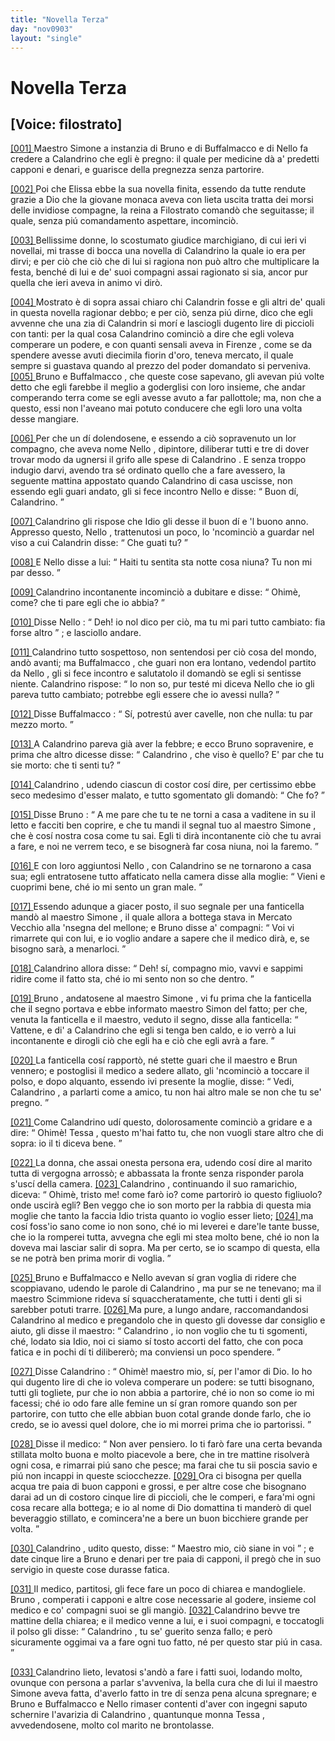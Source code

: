```yaml
---
title: "Novella Terza"
day: "nov0903"
layout: "single"
---
```

<div id="nov0903" type="novella" who="filostrato">
 <h1>
  Novella Terza
 </h1>
 <p>
  <h2>
   [Voice: filostrato]
  </h2>
 </p>
 <argument>
  <p>
   <a href="{{ site.baseurl }}enDecameron/nov0903#p09030001" id="p09030001">
    [001]
   </a>
   <name persref="simone" type="person">
    Maestro Simone
   </name>
   a instanzia di
   <name persref="bruno" type="person">
    Bruno
   </name>
   e di
   <name persref="buffalmacco" type="person">
    Buffalmacco
   </name>
   e di
   <name persref="nellodidino" type="person">
    Nello
   </name>
   fa credere a
   <name persref="calandrino" type="person">
    Calandrino
   </name>
   che egli &egrave; pregno: il quale per medicine d&agrave; a' predetti capponi e denari, e guarisce della pregnezza senza partorire.
  </p>
 </argument>
 <div3 type="commentary" who="author">
  <p>
   <a href="{{ site.baseurl }}enDecameron/nov0903#p09030002" id="p09030002">
    [002]
   </a>
   Poi che
   <name persref="elissa" type="person">
    Elissa
   </name>
   ebbe la sua novella finita, essendo da tutte rendute grazie a Dio che la giovane monaca aveva con lieta uscita tratta dei morsi delle invidiose compagne,
   <name persref="emilia" type="person">
    la reina
   </name>
   a
   <name persref="filostrato" type="person">
    Filostrato
   </name>
   comand&ograve; che seguitasse; il quale, senza pi&uacute; comandamento aspettare, incominci&ograve;.
  </p>
 </div3>
 <div3 type="commentary" who="filostrato">
  <p>
   <a href="{{ site.baseurl }}enDecameron/nov0903#p09030003" id="p09030003">
    [003]
   </a>
   Bellissime donne, lo scostumato giudice marchigiano, di cui ieri vi novellai, mi trasse di bocca una novella di
   <name persref="calandrino" type="person">
    Calandrino
   </name>
   la quale io era per dirvi; e per ci&ograve; che ci&ograve; che di lui si ragiona non pu&ograve; altro che multiplicare la festa, bench&eacute; di lui e de' suoi compagni assai ragionato si sia, ancor pur quella che ieri aveva in animo vi dir&ograve;.
  </p>
 </div3>
 <p>
  <a href="{{ site.baseurl }}enDecameron/nov0903#p09030004" id="p09030004">
   [004]
  </a>
  Mostrato &egrave; di sopra assai chiaro chi
  <name persref="calandrino" type="person">
   Calandrin
  </name>
  fosse e gli altri de' quali in questa novella ragionar debbo; e per ci&ograve;, senza pi&uacute; dirne, dico che egli avvenne che una zia di
  <name persref="calandrino" type="person">
   Calandrin
  </name>
  si mor&iacute; e lasciogli dugento lire di piccioli con tanti: per la qual cosa
  <name persref="calandrino" type="person">
   Calandrino
  </name>
  cominci&ograve; a dire che egli voleva comperare un podere, e con quanti sensali aveva in
  <name placeref="firenze" type="place">
   Firenze
  </name>
  , come se da spendere avesse avuti diecimila fiorin d'oro, teneva mercato, il quale sempre si guastava quando al prezzo del poder domandato si perveniva.
  <a href="{{ site.baseurl }}enDecameron/nov0903#p09030005" id="p09030005">
   [005]
  </a>
  <name persref="bruno" type="person">
   Bruno
  </name>
  e
  <name persref="buffalmacco" type="person">
   Buffalmacco
  </name>
  , che queste cose sapevano, gli avevan pi&uacute; volte detto che egli farebbe il meglio a goderglisi con loro insieme, che andar comperando terra come se egli avesse avuto a far pallottole; ma, non che a questo, essi non l'aveano mai potuto conducere che egli loro una volta desse mangiare.
 </p>
 <p>
  <a href="{{ site.baseurl }}enDecameron/nov0903#p09030006" id="p09030006">
   [006]
  </a>
  Per che un d&iacute; dolendosene, e essendo a ci&ograve; sopravenuto un lor compagno, che aveva nome
  <name persref="nellodidino" type="person">
   Nello
  </name>
  , dipintore, diliberar tutti e tre di dover trovar modo da ugnersi il grifo alle spese di
  <name persref="calandrino" type="person">
   Calandrino
  </name>
  . E senza troppo indugio darvi, avendo tra s&eacute; ordinato quello che a fare avessero, la seguente mattina appostato quando
  <name persref="calandrino" type="person">
   Calandrino
  </name>
  di casa uscisse, non essendo egli guari andato, gli si fece incontro
  <name persref="nellodidino" type="person">
   Nello
  </name>
  e disse:
  <q direct="unspecified" who="nellodidino">
   Buon d&iacute;,
   <name persref="calandrino" type="person">
    Calandrino.
   </name>
  </q>
 </p>
 <p>
  <a href="{{ site.baseurl }}enDecameron/nov0903#p09030007" id="p09030007">
   [007]
  </a>
  <name persref="calandrino" type="person">
   Calandrino
  </name>
  gli rispose che Idio gli desse il buon d&iacute; e 'l buono anno. Appresso questo,
  <name persref="nellodidino" type="person">
   Nello
  </name>
  , trattenutosi un poco, lo 'ncominci&ograve; a guardar nel viso a cui
  <name persref="calandrino" type="person">
   Calandrin
  </name>
  disse:
  <q direct="unspecified" who="calandrino">
   Che guati tu?
  </q>
 </p>
 <p>
  <a href="{{ site.baseurl }}enDecameron/nov0903#p09030008" id="p09030008">
   [008]
  </a>
  E
  <name persref="nellodidino" type="person">
   Nello
  </name>
  disse a lui:
  <q direct="unspecified" who="nellodidino">
   Haiti tu sentita sta notte cosa niuna? Tu non mi par desso.
  </q>
 </p>
 <p>
  <a href="{{ site.baseurl }}enDecameron/nov0903#p09030009" id="p09030009">
   [009]
  </a>
  <name persref="calandrino" type="person">
   Calandrino
  </name>
  incontanente incominci&ograve; a dubitare e disse:
  <q direct="unspecified" who="calandrino">
   Ohim&egrave;, come? che ti pare egli che io abbia?
  </q>
 </p>
 <p>
  <a href="{{ site.baseurl }}enDecameron/nov0903#p09030010" id="p09030010">
   [010]
  </a>
  Disse
  <name persref="nellodidino" type="person">
   Nello
  </name>
  :
  <q direct="unspecified" who="nellodidino">
   Deh! io nol dico per ci&ograve;, ma tu mi pari tutto cambiato: fia forse altro
  </q>
  ; e lasciollo andare.
 </p>
 <p>
  <a href="{{ site.baseurl }}enDecameron/nov0903#p09030011" id="p09030011">
   [011]
  </a>
  <name persref="calandrino" type="person">
   Calandrino
  </name>
  tutto sospettoso, non sentendosi per ci&ograve; cosa del mondo, and&ograve; avanti; ma
  <name persref="buffalmacco" type="person">
   Buffalmacco
  </name>
  , che guari non era lontano, vedendol partito da
  <name persref="nellodidino" type="person">
   Nello
  </name>
  , gli si fece incontro e salutatolo il domand&ograve; se egli si sentisse niente.
  <name persref="calandrino" type="person">
   Calandrino
  </name>
  rispose:
  <q direct="unspecified" who="calandrino">
   Io non so, pur test&eacute; mi diceva
   <name persref="nellodidino" type="person">
    Nello
   </name>
   che io gli pareva tutto cambiato; potrebbe egli essere che io avessi nulla?
  </q>
 </p>
 <p>
  <a href="{{ site.baseurl }}enDecameron/nov0903#p09030012" id="p09030012">
   [012]
  </a>
  Disse
  <name persref="buffalmacco" type="person">
   Buffalmacco
  </name>
  :
  <q direct="unspecified" who="buffalmacco">
   S&iacute;, potrest&uacute; aver cavelle, non che nulla: tu par mezzo morto.
  </q>
 </p>
 <p>
  <a href="{{ site.baseurl }}enDecameron/nov0903#p09030013" id="p09030013">
   [013]
  </a>
  A
  <name persref="calandrino" type="person">
   Calandrino
  </name>
  pareva gi&agrave; aver la febbre; e ecco
  <name persref="bruno" type="person">
   Bruno
  </name>
  sopravenire, e prima che altro dicesse disse:
  <q direct="unspecified" who="bruno">
   <name persref="calandrino" type="person">
    Calandrino
   </name>
   , che viso &egrave; quello? E' par che tu sie morto: che ti senti tu?
  </q>
 </p>
 <p>
  <a href="{{ site.baseurl }}enDecameron/nov0903#p09030014" id="p09030014">
   [014]
  </a>
  <name persref="calandrino" type="person">
   Calandrino
  </name>
  , udendo ciascun di costor cos&iacute; dire, per certissimo ebbe seco medesimo d'esser malato, e tutto sgomentato gli domand&ograve;:
  <q direct="unspecified" who="calandrino">
   Che fo?
  </q>
 </p>
 <p>
  <a href="{{ site.baseurl }}enDecameron/nov0903#p09030015" id="p09030015">
   [015]
  </a>
  Disse
  <name persref="bruno" type="person">
   Bruno
  </name>
  :
  <q direct="unspecified" who="bruno">
   A me pare che tu te ne torni a casa a vaditene in su il letto e facciti ben coprire, e che tu mandi il segnal tuo al
   <name persref="simone" type="person">
    maestro Simone
   </name>
   , che &egrave; cos&iacute; nostra cosa come tu sai. Egli ti dir&agrave; incontanente ci&ograve; che tu avrai a fare, e noi ne verrem teco, e se bisogner&agrave; far cosa niuna, noi la faremo.
  </q>
 </p>
 <p>
  <a href="{{ site.baseurl }}enDecameron/nov0903#p09030016" id="p09030016">
   [016]
  </a>
  E con loro aggiuntosi
  <name persref="nellodidino" type="person">
   Nello
  </name>
  , con
  <name persref="calandrino" type="person">
   Calandrino
  </name>
  se ne tornarono a casa sua; egli entratosene tutto affaticato nella camera disse alla moglie:
  <q direct="unspecified" who="calandrino">
   Vieni e cuoprimi bene, ch&eacute; io mi sento un gran male.
  </q>
 </p>
 <p>
  <a href="{{ site.baseurl }}enDecameron/nov0903#p09030017" id="p09030017">
   [017]
  </a>
  Essendo adunque a giacer posto, il suo segnale per una fanticella mand&ograve; al
  <name persref="simone" type="person">
   maestro Simone
  </name>
  , il quale allora a bottega stava in
  <name placeref="viacocomero" type="place">
   Mercato Vecchio
  </name>
  alla 'nsegna del mellone; e
  <name persref="bruno" type="person">
   Bruno
  </name>
  disse a' compagni:
  <q direct="unspecified" who="bruno">
   Voi vi rimarrete qui con lui, e io voglio andare a sapere che il medico dir&agrave;, e, se bisogno sar&agrave;, a menarloci.
  </q>
 </p>
 <p>
  <a href="{{ site.baseurl }}enDecameron/nov0903#p09030018" id="p09030018">
   [018]
  </a>
  <name persref="calandrino" type="person">
   Calandrino
  </name>
  allora disse:
  <q direct="unspecified" who="calandrino">
   Deh! s&iacute;, compagno mio, vavvi e sappimi ridire come il fatto sta, ch&eacute; io mi sento non so che dentro.
  </q>
 </p>
 <p>
  <a href="{{ site.baseurl }}enDecameron/nov0903#p09030019" id="p09030019">
   [019]
  </a>
  <name persref="bruno" type="person">
   Bruno
  </name>
  , andatosene al
  <name persref="simone" type="person">
   maestro Simone
  </name>
  , vi fu prima che la fanticella che il segno portava e ebbe informato
  <name persref="simone" type="person">
   maestro Simon
  </name>
  del fatto; per che, venuta la fanticella e il maestro, veduto il segno, disse alla fanticella:
  <q direct="unspecified">
   Vattene, e di' a
   <name persref="calandrino" type="person">
    Calandrino
   </name>
   che egli si tenga ben caldo, e io verr&ograve; a lui incontanente e dirogli ci&ograve; che egli ha e ci&ograve; che egli avr&agrave; a fare.
  </q>
 </p>
 <p>
  <a href="{{ site.baseurl }}enDecameron/nov0903#p09030020" id="p09030020">
   [020]
  </a>
  La fanticella cos&iacute; rapport&ograve;, n&eacute; stette guari che il maestro e
  <name persref="bruno" type="person">
   Brun
  </name>
  vennero; e postoglisi il medico a sedere allato, gli 'ncominci&ograve; a toccare il polso, e dopo alquanto, essendo ivi presente la moglie, disse:
  <q direct="unspecified" who="simone">
   Vedi,
   <name persref="calandrino" type="person">
    Calandrino
   </name>
   , a parlarti come a amico, tu non hai altro male se non che tu se' pregno.
  </q>
 </p>
 <p>
  <a href="{{ site.baseurl }}enDecameron/nov0903#p09030021" id="p09030021">
   [021]
  </a>
  Come
  <name persref="calandrino" type="person">
   Calandrino
  </name>
  ud&iacute; questo, dolorosamente cominci&ograve; a gridare e a dire:
  <q direct="unspecified" who="calandrino">
   Ohim&egrave;!
   <name persref="tessa" type="person">
    Tessa
   </name>
   , questo m'hai fatto tu, che non vuogli stare altro che di sopra: io il ti diceva bene.
  </q>
 </p>
 <p>
  <a href="{{ site.baseurl }}enDecameron/nov0903#p09030022" id="p09030022">
   [022]
  </a>
  La donna, che assai onesta persona era, udendo cos&iacute; dire al marito tutta di vergogna arross&ograve;; e abbassata la fronte senza risponder parola s'usc&iacute; della camera.
  <a href="{{ site.baseurl }}enDecameron/nov0903#p09030023" id="p09030023">
   [023]
  </a>
  <name persref="calandrino" type="person">
   Calandrino
  </name>
  , continuando il suo ramarichio, diceva:
  <q direct="unspecified" who="calandrino">
   Ohim&egrave;, tristo me! come far&ograve; io? come partorir&ograve; io questo figliuolo? onde uscir&agrave; egli? Ben veggo che io son morto per la rabbia di questa mia moglie che tanto la faccia Idio trista quanto io voglio esser lieto;
   <a href="{{ site.baseurl }}enDecameron/nov0903#p09030024" id="p09030024">
    [024]
   </a>
   ma cos&iacute; foss'io sano come io non sono, ch&eacute; io mi leverei e dare'le tante busse, che io la romperei tutta, avvegna che egli mi stea molto bene, ch&eacute; io non la doveva mai lasciar salir di sopra. Ma per certo, se io scampo di questa, ella se ne potr&agrave; ben prima morir di voglia.
  </q>
 </p>
 <p>
  <a href="{{ site.baseurl }}enDecameron/nov0903#p09030025" id="p09030025">
   [025]
  </a>
  <name persref="bruno" type="person">
   Bruno
  </name>
  e
  <name persref="buffalmacco" type="person">
   Buffalmacco
  </name>
  e
  <name persref="nellodidino" type="person">
   Nello
  </name>
  avevan s&iacute; gran voglia di ridere che scoppiavano, udendo le parole di
  <name persref="calandrino" type="person">
   Calandrino
  </name>
  , ma pur se ne tenevano; ma il
  <name persref="simone" type="person">
   maestro Scimmione
  </name>
  rideva s&iacute; squaccheratamente, che tutti i denti gli si sarebber potuti trarre.
  <a href="{{ site.baseurl }}enDecameron/nov0903#p09030026" id="p09030026">
   [026]
  </a>
  Ma pure, a lungo andare, raccomandandosi
  <name persref="calandrino" type="person">
   Calandrino
  </name>
  al medico e pregandolo che in questo gli dovesse dar consiglio e aiuto, gli disse il maestro:
  <q direct="unspecified" who="simone">
   <name persref="calandrino" type="person">
    Calandrino
   </name>
   , io non voglio che tu ti sgomenti, ch&eacute;, lodato sia Idio, noi ci siamo s&iacute; tosto accorti del fatto, che con poca fatica e in pochi d&iacute; ti diliberer&ograve;; ma conviensi un poco spendere.
  </q>
 </p>
 <p>
  <a href="{{ site.baseurl }}enDecameron/nov0903#p09030027" id="p09030027">
   [027]
  </a>
  Disse
  <name persref="calandrino" type="person">
   Calandrino
  </name>
  :
  <q direct="unspecified" who="calandrino">
   Ohim&egrave;! maestro mio, s&iacute;, per l'amor di Dio. Io ho qui dugento lire di che io voleva comperare un podere: se tutti bisognano, tutti gli togliete, pur che io non abbia a partorire, ch&eacute; io non so come io mi facessi; ch&eacute; io odo fare alle femine un s&iacute; gran romore quando son per partorire, con tutto che elle abbian buon cotal grande donde farlo, che io credo, se io avessi quel dolore, che io mi morrei prima che io partorissi.
  </q>
 </p>
 <p>
  <a href="{{ site.baseurl }}enDecameron/nov0903#p09030028" id="p09030028">
   [028]
  </a>
  Disse il medico:
  <q direct="unspecified" who="simone">
   Non aver pensiero. Io ti far&ograve; fare una certa bevanda stillata molto buona e molto piacevole a bere, che in tre mattine risolver&agrave; ogni cosa, e rimarrai pi&uacute; sano che pesce; ma farai che tu sii poscia savio e pi&uacute; non incappi in queste sciocchezze.
   <a href="{{ site.baseurl }}enDecameron/nov0903#p09030029" id="p09030029">
    [029]
   </a>
   Ora ci bisogna per quella acqua tre paia di buon capponi e grossi, e per altre cose che bisognano darai ad un di costoro cinque lire di piccioli, che le comperi, e fara'mi ogni cosa recare alla bottega; e io al nome di Dio domattina ti mander&ograve; di quel beveraggio stillato, e comincera'ne a bere un buon bicchiere grande per volta.
  </q>
 </p>
 <p>
  <a href="{{ site.baseurl }}enDecameron/nov0903#p09030030" id="p09030030">
   [030]
  </a>
  <name persref="calandrino" type="person">
   Calandrino
  </name>
  , udito questo, disse:
  <q direct="unspecified" who="calandrino">
   Maestro mio, ci&ograve; siane in voi
  </q>
  ; e date cinque lire a
  <name persref="bruno" type="person">
   Bruno
  </name>
  e denari per tre paia di capponi, il preg&ograve; che in suo servigio in queste cose durasse fatica.
 </p>
 <p>
  <a href="{{ site.baseurl }}enDecameron/nov0903#p09030031" id="p09030031">
   [031]
  </a>
  Il medico, partitosi, gli fece fare un poco di chiarea e mandogliele.
  <name persref="bruno" type="person">
   Bruno
  </name>
  , comperati i capponi e altre cose necessarie al godere, insieme col medico e co' compagni suoi se gli mangi&ograve;.
  <a href="{{ site.baseurl }}enDecameron/nov0903#p09030032" id="p09030032">
   [032]
  </a>
  <name persref="calandrino" type="person">
   Calandrino
  </name>
  bevve tre mattine della chiarea; e il medico venne a lui, e i suoi compagni, e toccatogli il polso gli disse:
  <q direct="unspecified" who="simone">
   <name persref="calandrino" type="person">
    Calandrino
   </name>
   , tu se' guerito senza fallo; e per&ograve; sicuramente oggimai va a fare ogni tuo fatto, n&eacute; per questo star pi&uacute; in casa.
  </q>
 </p>
 <p>
  <a href="{{ site.baseurl }}enDecameron/nov0903#p09030033" id="p09030033">
   [033]
  </a>
  <name persref="calandrino" type="person">
   Calandrino
  </name>
  lieto, levatosi s'and&ograve; a fare i fatti suoi, lodando molto, ovunque con persona a parlar s'avveniva, la bella cura che di lui il
  <name persref="simone" type="person">
   maestro Simone
  </name>
  aveva fatta, d'averlo fatto in tre d&iacute; senza pena alcuna spregnare; e
  <name persref="bruno" type="person">
   Bruno
  </name>
  e
  <name persref="buffalmacco" type="person">
   Buffalmacco
  </name>
  e
  <name persref="nellodidino" type="person">
   Nello
  </name>
  rimaser contenti d'aver con ingegni saputo schernire l'avarizia di
  <name persref="calandrino" type="person">
   Calandrino
  </name>
  , quantunque
  <name persref="tessa" type="person">
   monna Tessa
  </name>
  , avvedendosene, molto col marito ne brontolasse.
 </p>
</div>